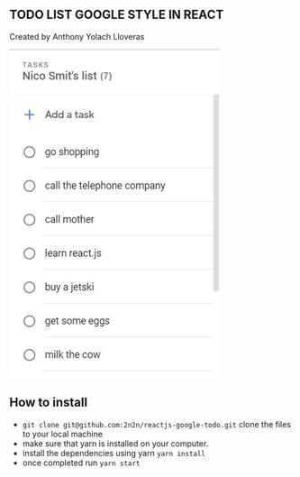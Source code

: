 
## TODO LIST GOOGLE STYLE IN REACT
Created by Anthony Yolach Lloveras

![](https://github.com/2n2n/reactjs-google-todo/blob/master/images/screen1.jpg) 

## How to install
* `git clone git@github.com:2n2n/reactjs-google-todo.git` clone the files to your local machine
* make sure that yarn is installed on your computer.
* install the dependencies using yarn `yarn install` 
* once completed run `yarn start`


